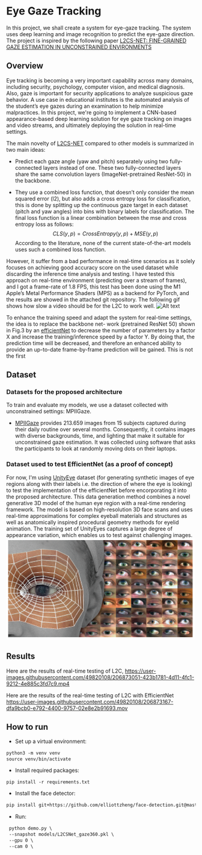 # Eye Gaze Tracking

In this project, we shall create a system for eye-gaze tracking. The system uses deep learning and image recognition to predict the eye-gaze direction. The project is inspired by the following paper [L2CS-NET: FINE-GRAINED GAZE ESTIMATION IN UNCONSTRAINED ENVIRONMENTS](https://arxiv.org/pdf/2203.03339v1.pdf)







## Overview
Eye tracking is becoming a very important capability across many domains, including security, psychology, computer vision, and medical diagnosis. Also, gaze is important for security applications to analyze suspicious gaze behavior. A use case in educational institutes is the automated analysis of the student’s eye gazes during an examination to help minimize malpractices.
In this project, we're going to implement a CNN-based appearance-based deep learning solution for eye gaze tracking on images and video streams, and ultimately deploying the solution in real-time settings.

The main novelty of [L2CS-NET](https://arxiv.org/pdf/2203.03339v1.pdf) compared to other models is summarized in two main ideas:
* Predict each gaze angle (yaw and pitch) separately using two fully-connected layers instead of one. These two fully-connected layers share the same convolution layers (ImageNet-pretrained ResNet-50) in the backbone.

* They use a combined loss function, that doesn’t only consider the mean squared error (l2), but also adds a cross entropy loss for classification, this is done by splitting up the continuous gaze target in each dataset (pitch and yaw angles) into bins with binary labels for classification. The final loss function is a linear combination between the mse and cross entropy loss as follows:
        $$CLS(y,p)=CrossEntropy(y,p)+MSE(y,p)$$
According to the literature, none of the current state-of-the-art models uses such a combined loss function.

However, it suffer from a bad performance in real-time
scenarios as it solely focuses on achieving good accuracy
score on the used dataset while discarding the inference time
analysis and testing. I have tested this approach on real-time
environment (predicting over a stream of frames), and I got
a frame-rate of 1.8 FPS, this test has been done using the
M1 Apple’s Metal Performance Shaders (MPS) as a backend
for PyTorch, and the results are showed in the attached git
repository. The following gif shows how slow a video should be for the L2C to work well.
![Alt text](./images/gaze.gif?raw=true)

To enhance the training speed and adapt the system for
real-time settings, the idea is to replace the backbone net-
work (pretrained ResNet 50) shown in Fig.3 by an [efficientNet](https://arxiv.org/pdf/1905.11946.pdf) to decrease the number of parameters by a factor X and
increase the training/inference speed by a factor Y. By doing
that, the prediction time will be decreased, and therefore an
enhanced ability to provide an up-to-date frame-by-frame
prediction will be gained. This is not the first



## Dataset

### Datasets for the proposed architecture
To train and evaluate my models, we use a dataset collected with unconstrained settings: MPIIGaze.
* [MPIIGaze](http://gaze360.csail.mit.edu/) provides 213.659 images from 15 subjects
captured during their daily routine over several months. Consequently, it contains images with diverse backgrounds, time,
and lighting that make it suitable for unconstrained gaze estimation. It was collected using software that asks the participants to look at randomly moving dots on their laptops.

### Dataset used to test EfficientNet (as a proof of concept)
For now, I'm using [UnityEye](https://www.cl.cam.ac.uk/research/rainbow/projects/unityeyes/) dataset (for generating synthetic images of eye regions along with their labels i.e. the direction of where the eye is looking) to test the implementation of the efficientNet before encorporating it into the proposed architecture. This data generation method combines a novel generative 3D model of the human eye region with a real-time rendering framework. The model is based on high-resolution 3D face scans and uses real-time approximations for complex eyeball materials and structures as well as anatomically inspired procedural geometry methods for eyelid animation. The training set of UnityEyes captures a large degree of appearance variation, which enables us to test against challenging images.
![Alt text](./images/unityeye.png?raw=true "synthetic data using generative 3D eye region model" )


## Results

Here are the results of real-time testing of L2C,
https://user-images.githubusercontent.com/49820108/206873051-423b1781-4d11-4fc1-9212-4e885c3fd7c9.mp4


Here are the results of the real-time testing of L2C with EfficientNet
https://user-images.githubusercontent.com/49820108/206873167-dfa9bcb0-e792-4400-9757-02e8e2b91693.mov


## How to run

* Set up a virtual environment:
```
python3 -m venv venv
source venv/bin/activate
```
* Install required packages:
```
pip install -r requirements.txt  
```

* Install the face detector:
```sh
pip install git+https://github.com/elliottzheng/face-detection.git@master
```
*  Run:
```
 python demo.py \
 --snapshot models/L2CSNet_gaze360.pkl \
 --gpu 0 \
 --cam 0 \
```
